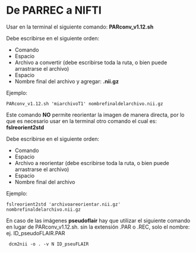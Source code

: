 De PARREC a NIFTI 
=================

Usar en la terminal el siguiente comando: **PARconv_v1.12.sh**

Debe escribirse en el siguiente orden:

* Comando
* Espacio
* Archivo a convertir (debe escribirse toda la ruta, o bien puede arrastrarse el archivo)
* Espacio
* Nombre final del archivo y agregar: **.nii.gz**

Ejemplo:

```	
PARconv_v1.12.sh 'miarchivoT1' nombrefinaldelarchivo.nii.gz
```

Este comando **NO** permite reorientar la imagen de manera directa, por lo que es necesario usar en la terminal otro comando el cual es: **fslreorient2std**

Debe escribirse en el siguiente orden:

* Comando
* Espacio
* Archivo a reorientar (debe escribirse toda la ruta, o bien puede arrastrarse el archivo)
* Espacio
* Nombre final del archivo

Ejemplo:

```
fslreorient2std 'archivoareorientar.nii.gz' nombrefinaldelarchivo.nii.gz
```

En caso de las imágenes **pseudoflair** hay que utilizar el siguiente comando en lugar de PARconv_v1.12.sh. sin la extensión .PAR o .REC, solo el nombre: ej. ID_pseudoFLAIR.PAR

```{bash}
 dcm2nii -o . -v N ID_pseuFLAIR
```
